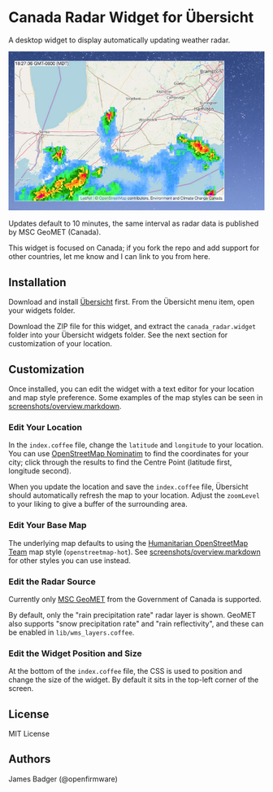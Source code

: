 # Canada Radar Widget for Übersicht

A desktop widget to display automatically updating weather radar.

![London, Ontario Weather Radar](screenshot.jpg)

Updates default to 10 minutes, the same interval as radar data is published by MSC GeoMET (Canada).

This widget is focused on Canada; if you fork the repo and add support for other countries, let me know and I can link to you from here.

## Installation

Download and install [Übersicht][] first. From the Übersicht menu item, open your widgets folder.

Download the ZIP file for this widget, and extract the `canada_radar.widget` folder into your Übersicht widgets folder. See the next section for customization of your location.

## Customization

Once installed, you can edit the widget with a text editor for your location and map style preference. Some examples of the map styles can be seen in [screenshots/overview.markdown](screenshots/overview.markdown).

### Edit Your Location

In the `index.coffee` file, change the `latitude` and `longitude` to your location. You can use [OpenStreetMap Nominatim][Nominatim] to find the coordinates for your city; click through the results to find the Centre Point (latitude first, longitude second).

When you update the location and save the `index.coffee` file, Übersicht should automatically refresh the map to your location. Adjust the `zoomLevel` to your liking to give a buffer of the surrounding area.

### Edit Your Base Map

The underlying map defaults to using the [Humanitarian OpenStreetMap Team][HOT] map style (`openstreetmap-hot`). See [screenshots/overview.markdown](screenshots/overview.markdown) for other styles you can use instead.

### Edit the Radar Source

Currently only [MSC GeoMET][GeoMET] from the Government of Canada is supported.

By default, only the "rain precipitation rate" radar layer is shown. GeoMET also supports "snow precipitation rate" and "rain reflectivity", and these can be enabled in `lib/wms_layers.coffee`.

### Edit the Widget Position and Size

At the bottom of the `index.coffee` file, the CSS is used to position and change the size of the widget. By default it sits in the top-left corner of the screen.

## License

MIT License

## Authors

James Badger (@openfirmware)

[GeoMET]: https://www.canada.ca/en/environment-climate-change/services/weather-general-tools-resources/weather-tools-specialized-data/geospatial-web-services.html
[HOT]: https://www.hotosm.org
[Nominatim]: https://nominatim.openstreetmap.org
[Übersicht]: http://tracesof.net/uebersicht/
